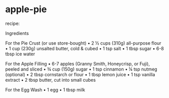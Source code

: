 # apple-pie
recipe:

Ingredients

For the Pie Crust (or use store-bought)
	•	2 ½ cups (310g) all-purpose flour
	•	1 cup (230g) unsalted butter, cold & cubed
	•	1 tsp salt
	•	1 tbsp sugar
	•	6-8 tbsp ice water

For the Apple Filling
	•	6-7 apples (Granny Smith, Honeycrisp, or Fuji), peeled and sliced
	•	¾ cup (150g) sugar
	•	1 tsp cinnamon
	•	¼ tsp nutmeg (optional)
	•	2 tbsp cornstarch or flour
	•	1 tbsp lemon juice
	•	1 tsp vanilla extract
	•	2 tbsp butter, cut into small cubes

For the Egg Wash
	•	1 egg
	•	1 tbsp milk

